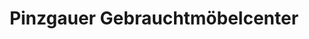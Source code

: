 ---
title: "Pinzgauer Gebrauchtmöbelcenter"
url: /bruck-an-der-grossglocknerstrasse/pinzgauer-gebrauchtmoebelcenter/
shop: Gebrauchtwaren
---